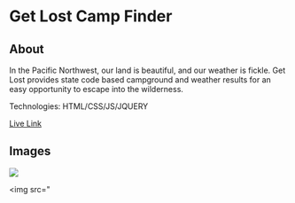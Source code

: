 <h1>Get Lost Camp Finder</h1>

<h2>About</h2>

<p>In the Pacific Northwest, our land is beautiful, and our weather is fickle. Get Lost provides state code based campground and weather results for an easy opportunity to escape into the wilderness.</p>

<p>Technologies: HTML/CSS/JS/JQUERY</p>

<p><a href="https://definitelynotjonathan.github.io/apiHackCapstoneProject/">Live Link</a></p>

<h2>Images</h2>

<img src="https://github.com/DefinitelyNotJonathan/apiHackCapstoneProject/blob/master/images/GetLostSS1.jpg">

<br>

<img src="

